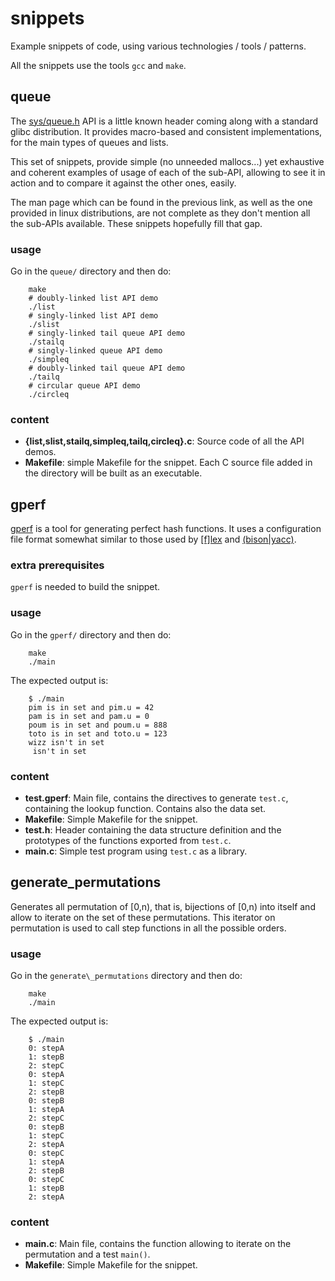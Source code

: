# snippets

Example snippets of code, using various technologies / tools / patterns.

All the snippets use the tools `gcc` and `make`.

## queue

The [sys/queue.h](https://linux.die.net/man/3/queue) API is a little known
header coming along with a standard glibc distribution.
It provides macro-based and consistent implementations, for the main types of
queues and lists.

This set of snippets, provide simple (no unneeded mallocs...) yet exhaustive and
coherent examples of usage of each of the sub-API, allowing to see it in action
and to compare it against the other ones, easily.

The man page which can be found in the previous link, as well as the one
provided in linux distributions, are not complete as they don't mention all the
sub-APIs available.
These snippets hopefully fill that gap.

### usage

Go in the `queue/` directory and then do:

        make
        # doubly-linked list API demo
        ./list
        # singly-linked list API demo
        ./slist
        # singly-linked tail queue API demo
        ./stailq
        # singly-linked queue API demo
        ./simpleq
        # doubly-linked tail queue API demo
        ./tailq
        # circular queue API demo
        ./circleq

### content

* **{list,slist,stailq,simpleq,tailq,circleq}.c**: Source code of all the API
demos.
* **Makefile**: simple Makefile for the snippet.
Each C source file added in the directory will be built as an executable.

## gperf

[gperf](https://www.gnu.org/software/gperf/) is a tool for generating perfect hash functions.
It uses a configuration file format somewhat similar to those used by
[\[f\]lex](https://github.com/westes/flex) and
[(bison|yacc)](https://www.gnu.org/software/bison/).

### extra prerequisites

`gperf` is needed to build the snippet.

### usage

Go in the `gperf/` directory and then do:

        make
        ./main

The expected output is:

        $ ./main
        pim is in set and pim.u = 42
        pam is in set and pam.u = 0
        poum is in set and poum.u = 888
        toto is in set and toto.u = 123
        wizz isn't in set
         isn't in set

### content

* **test.gperf**:
  Main file, contains the directives to generate `test.c`, containing the lookup function.
  Contains also the data set.
* **Makefile**:
  Simple Makefile for the snippet.
* **test.h**:
  Header containing the data structure definition and the prototypes of the functions exported from `test.c`.
* **main.c**:
  Simple test program using `test.c` as a library.

## generate_permutations

Generates all permutation of [0,n), that is, bijections of [0,n) into itself and
allow to iterate on the set of these permutations.
This iterator on permutation is used to call step functions in all the possible
orders.

### usage

Go in the `generate\_permutations` directory and then do:

        make
        ./main

The expected output is:

        $ ./main
        0: stepA
        1: stepB
        2: stepC
        0: stepA
        1: stepC
        2: stepB
        0: stepB
        1: stepA
        2: stepC
        0: stepB
        1: stepC
        2: stepA
        0: stepC
        1: stepA
        2: stepB
        0: stepC
        1: stepB
        2: stepA

### content

* **main.c**:
  Main file, contains the function allowing to iterate on the permutation and a
  test `main()`.
* **Makefile**:
  Simple Makefile for the snippet.

